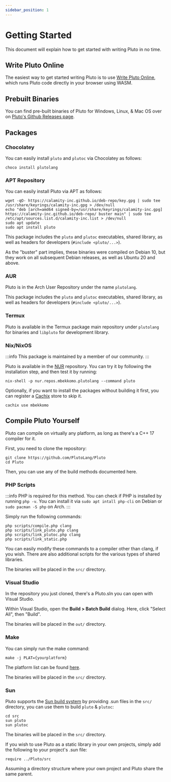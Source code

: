 ```yaml
---
sidebar_position: 1
---
```


# Getting Started

This document will explain how to get started with writing Pluto in no time.

## Write Pluto Online

The easiest way to get started writing Pluto is to use [Write Pluto Online](https://pluto-lang.org/web/), which runs Pluto code directly in your browser using WASM.

## Prebuilt Binaries

You can find pre-built binaries of Pluto for Windows, Linux, & Mac OS over on [Pluto's Github Releases page](https://github.com/PlutoLang/Pluto/releases).

## Packages

### Chocolatey

You can easily install `pluto` and `plutoc` via Chocolatey as follows:

```
choco install plutolang
```

### APT Repository

You can easily install Pluto via APT as follows:

```
wget -qO- https://calamity-inc.github.io/deb-repo/key.gpg | sudo tee /usr/share/keyrings/calamity-inc.gpg > /dev/null
echo "deb [arch=amd64 signed-by=/usr/share/keyrings/calamity-inc.gpg] https://calamity-inc.github.io/deb-repo/ buster main" | sudo tee /etc/apt/sources.list.d/calamity-inc.list > /dev/null
sudo apt update
sudo apt install pluto
```

This package includes the `pluto` and `plutoc` executables, shared library, as well as headers for developers (`#include <pluto/...>`).

As the "buster" part implies, these binaries were compiled on Debian 10, but they work on all subsequent Debian releases, as well as Ubuntu 20 and above.

### AUR

Pluto is in the Arch User Repository under the name `plutolang`.

This package includes the `pluto` and `plutoc` executables, shared library, as well as headers for developers (`#include <pluto/...>`).

### Termux
Pluto is available in the Termux package main repository under `plutolang` for binaries and `libpluto` for development library.

### Nix/NixOS

:::info
This package is maintained by a member of our community.
:::

Pluto is available in the [NUR](https://github.com/nix-community/NUR) repository. You can try it by following the installation step, and then test it by running:
```
nix-shell -p nur.repos.mbekkomo.plutolang --command pluto
```

Optionally, if you want to install the packages without building it first, you can register a [Cachix](https://cachix.org) store to skip it.
```
cachix use mbekkomo
```

## Compile Pluto Yourself

Pluto can compile on virtually any platform, as long as there's a C++ 17 compiler for it.

First, you need to clone the repository:
```
git clone https://github.com/PlutoLang/Pluto
cd Pluto
```

Then, you can use any of the build methods documented here.

### PHP Scripts

:::info
PHP is required for this method. You can check if PHP is installed by running `php -v`. You can install it via `sudo apt intall php-cli` on Debian or `sudo pacman -S php` on Arch.
:::

Simply run the following commands:
```
php scripts/compile.php clang
php scripts/link_pluto.php clang
php scripts/link_plutoc.php clang
php scripts/link_static.php
```
You can easily modify these commands to a compiler other than clang, if you wish. There are also additional scripts for the various types of shared libraries.

The binaries will be placed in the `src/` directory.

### Visual Studio

In the repository you just cloned, there's a Pluto.sln you can open with Visual Studio.

Within Visual Studio, open the **Build > Batch Build** dialog. Here, click "Select All", then "Build".

The binaries will be placed in the `out/` directory.

### Make

You can simply run the make command:
```
make -j PLAT={yourplatform}
```
The platform list can be found [here](https://github.com/PlutoLang/Pluto/blob/main/src/Makefile#L38).

The binaries will be placed in the `src/` directory.

### Sun

Pluto supports the [Sun build system](https://github.com/calamity-inc/Sun) by providing .sun files in the `src/` directory, you can use them to build `pluto` & `plutoc`:
```
cd src
sun pluto
sun plutoc
```

The binaries will be placed in the `src/` directory.

If you wish to use Pluto as a static library in your own projects, simply add the following to your project's .sun file:
```
require ../Pluto/src
```

Assuming a directory structure where your own project and Pluto share the same parent.
